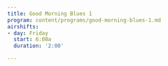 ```yaml
---
title: Good Morning Blues 1
program: content/programs/good-morning-blues-1.md
airshifts:
- day: Friday
  start: 6:00a
  duration: '2:00'

---
```

